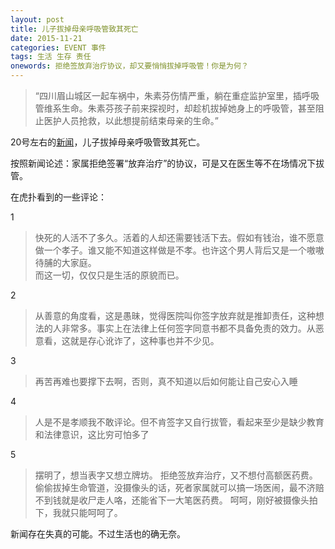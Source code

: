 ```yaml
---
layout: post
title: 儿子拔掉母亲呼吸管致其死亡
date: 2015-11-21
categories: EVENT 事件
tags: 生活 生存 责任
onewords: 拒绝签放弃治疗协议，却又要悄悄拔掉呼吸管！你是为何？
---
```

> “四川眉山城区一起车祸中，朱素芬伤情严重，躺在重症监护室里，插呼吸管维系生命。朱素芬孩子前来探视时，却趁机拔掉她身上的呼吸管，甚至阻止医护人员抢救，以此想提前结束母亲的生命。”

20号左右的[新闻](http://news.cnr.cn/native/gd/20151120/t20151120_520557438.shtml)，儿子拔掉母亲呼吸管致其死亡。

按照新闻论述：家属拒绝签署“放弃治疗”的协议，可是又在医生等不在场情况下拔管。

在虎扑看到的一些评论：

1

> 快死的人活不了多久。活着的人却还需要钱活下去。假如有钱治，谁不愿意做一个孝子。谁又能不知道这样做是不孝。也许这个男人背后又是一个嗷嗷待脯的大家庭。
<br>而这一切，仅仅只是生活的原貌而已。

2

> 从善意的角度看，这是愚昧，觉得医院叫你签字放弃就是推卸责任，这种想法的人非常多。事实上在法律上任何签字同意书都不具备免责的效力。从恶意看，这就是存心讹诈了，这种事也并不少见。

3

> 再苦再难也要撑下去啊，否则，真不知道以后如何能让自己安心入睡

4

>人是不是孝顺我不敢评论。但不肯签字又自行拔管，看起来至少是缺少教育和法律意识，这比穷可怕多了

5

> 摆明了，想当表字又想立牌坊。 拒绝签放弃治疗，又不想付高额医药费。偷偷拔掉生命管道，没摄像头的话，死者家属就可以搞一场医闹，最不济赔不到钱就是收尸走人咯，还能省下一大笔医药费。 呵呵，刚好被摄像头拍下，我就只能呵呵了。

新闻存在失真的可能。不过生活也的确无奈。




